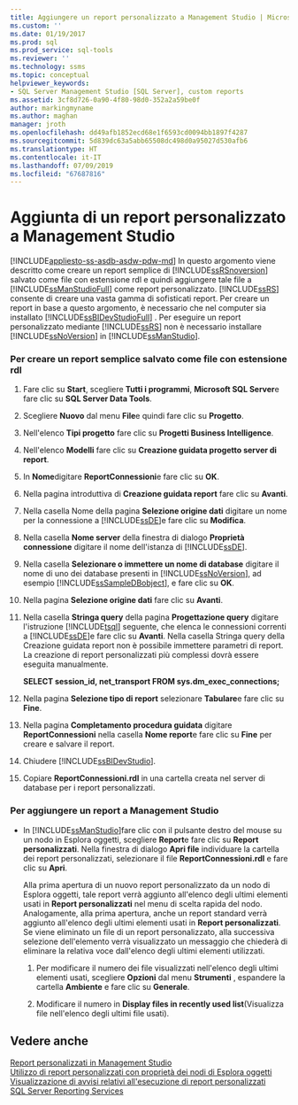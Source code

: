 ```yaml
---
title: Aggiungere un report personalizzato a Management Studio | Microsoft Docs
ms.custom: ''
ms.date: 01/19/2017
ms.prod: sql
ms.prod_service: sql-tools
ms.reviewer: ''
ms.technology: ssms
ms.topic: conceptual
helpviewer_keywords:
- SQL Server Management Studio [SQL Server], custom reports
ms.assetid: 3cf8d726-0a90-4f80-98d0-352a2a59be0f
author: markingmyname
ms.author: maghan
manager: jroth
ms.openlocfilehash: dd49afb1852ecd68e1f6593cd0094bb1897f4287
ms.sourcegitcommit: 5d839dc63a5abb65508dc498d0a95027d530afb6
ms.translationtype: HT
ms.contentlocale: it-IT
ms.lasthandoff: 07/09/2019
ms.locfileid: "67687816"
---
```

# <a name="add-a-custom-report-to-management-studio"></a>Aggiunta di un report personalizzato a Management Studio
[!INCLUDE[appliesto-ss-asdb-asdw-pdw-md](../../includes/appliesto-ss-asdb-asdw-pdw-md.md)]
In questo argomento viene descritto come creare un report semplice di [!INCLUDE[ssRSnoversion](../../includes/ssrsnoversion-md.md)] salvato come file con estensione rdl e quindi aggiungere tale file a [!INCLUDE[ssManStudioFull](../../includes/ssmanstudiofull-md.md)] come report personalizzato. [!INCLUDE[ssRS](../../includes/ssrs.md)] consente di creare una vasta gamma di sofisticati report. Per creare un report in base a questo argomento, è necessario che nel computer sia installato [!INCLUDE[ssBIDevStudioFull](../../includes/ssbidevstudiofull_md.md)] . Per eseguire un report personalizzato mediante [!INCLUDE[ssRS](../../includes/ssrs.md)] non è necessario installare [!INCLUDE[ssNoVersion](../../includes/ssnoversion-md.md)] in [!INCLUDE[ssManStudio](../../includes/ssmanstudio-md.md)].  
  
 
### <a name="to-create-a-simple-report-saved-as-an-rdl-file"></a>Per creare un report semplice salvato come file con estensione rdl  
  
1.  Fare clic su **Start**, scegliere **Tutti i programmi**, **Microsoft SQL Server**e fare clic su **SQL Server Data Tools**.  
  
2.  Scegliere **Nuovo** dal menu **File**e quindi fare clic su **Progetto**.  
  
3.  Nell'elenco **Tipi progetto** fare clic su **Progetti Business Intelligence**.  
  
4.  Nell'elenco **Modelli** fare clic su **Creazione guidata progetto server di report**.  
  
5.  In **Nome**digitare **ReportConnessioni**e fare clic su **OK**.  
  
6.  Nella pagina introduttiva di **Creazione guidata report** fare clic su **Avanti**.  
  
7.  Nella casella Nome della pagina **Selezione origine dati** digitare un nome per la connessione a [!INCLUDE[ssDE](../../includes/ssde_md.md)]e fare clic su **Modifica**.  
  
8.  Nella casella **Nome server** della finestra di dialogo **Proprietà connessione** digitare il nome dell'istanza di [!INCLUDE[ssDE](../../includes/ssde_md.md)].  
  
9. Nella casella **Selezionare o immettere un nome di database** digitare il nome di uno dei database presenti in [!INCLUDE[ssNoVersion](../../includes/ssnoversion-md.md)], ad esempio [!INCLUDE[ssSampleDBobject](../../includes/sssampledbobject-md.md)], e fare clic su **OK**.  
  
10. Nella pagina **Selezione origine dati** fare clic su **Avanti**.  
  
11. Nella casella **Stringa query** della pagina **Progettazione query** digitare l'istruzione [!INCLUDE[tsql](../../includes/tsql-md.md)] seguente, che elenca le connessioni correnti a [!INCLUDE[ssDE](../../includes/ssde_md.md)]e fare clic su **Avanti**. Nella casella Stringa query della Creazione guidata report non è possibile immettere parametri di report. La creazione di report personalizzati più complessi dovrà essere eseguita manualmente.  
  
    **SELECT session_id, net_transport FROM sys.dm_exec_connections;**  
  
12. Nella pagina **Selezione tipo di report** selezionare **Tabulare**e fare clic su **Fine**.  
  
13. Nella pagina **Completamento procedura guidata** digitare **ReportConnessioni** nella casella **Nome report**e fare clic su **Fine** per creare e salvare il report.  
  
14. Chiudere [!INCLUDE[ssBIDevStudio](../../includes/ssbidevstudio-md.md)].  
  
15. Copiare **ReportConnessioni.rdl** in una cartella creata nel server di database per i report personalizzati.  
  
### <a name="to-add-a-report-to-management-studio"></a>Per aggiungere un report a Management Studio  
  
-   In [!INCLUDE[ssManStudio](../../includes/ssmanstudio-md.md)]fare clic con il pulsante destro del mouse su un nodo in Esplora oggetti, scegliere **Report**e fare clic su **Report personalizzati**. Nella finestra di dialogo **Apri file** individuare la cartella dei report personalizzati, selezionare il file **ReportConnessioni.rdl** e fare clic su **Apri**.  
  
    Alla prima apertura di un nuovo report personalizzato da un nodo di Esplora oggetti, tale report verrà aggiunto all'elenco degli ultimi elementi usati in **Report personalizzati** nel menu di scelta rapida del nodo. Analogamente, alla prima apertura, anche un report standard verrà aggiunto all'elenco degli ultimi elementi usati in **Report personalizzati**. Se viene eliminato un file di un report personalizzato, alla successiva selezione dell'elemento verrà visualizzato un messaggio che chiederà di eliminare la relativa voce dall'elenco degli ultimi elementi utilizzati.  
  
    1.  Per modificare il numero dei file visualizzati nell'elenco degli ultimi elementi usati, scegliere **Opzioni** dal menu **Strumenti** , espandere la cartella **Ambiente** e fare clic su **Generale**.  
  
    2.  Modificare il numero in **Display files in recently used list**(Visualizza file nell'elenco degli ultimi file usati).  
  
## <a name="see-also"></a>Vedere anche  
[Report personalizzati in Management Studio](../../ssms/object/custom-reports-in-management-studio.md)  
[Utilizzo di report personalizzati con proprietà dei nodi di Esplora oggetti](../../ssms/object/use-custom-reports-with-object-explorer-node-properties.md)  
[Visualizzazione di avvisi relativi all'esecuzione di report personalizzati](../../ssms/object/unsuppress-run-custom-report-warnings.md)  
[SQL Server Reporting Services](../../reporting-services/create-deploy-and-manage-mobile-and-paginated-reports.md)  
  
